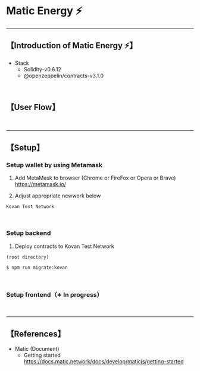 # Matic Energy ⚡️

***
## 【Introduction of Matic Energy ⚡️】
- Stack
  - Solidity-v0.6.12
  - @openzeppelin/contracts-v3.1.0 


&nbsp;

## 【User Flow】


&nbsp;

***

## 【Setup】
### Setup wallet by using Metamask
1. Add MetaMask to browser (Chrome or FireFox or Opera or Brave)    
https://metamask.io/  


2. Adjust appropriate newwork below 
```
Kovan Test Network
```

&nbsp;


### Setup backend
1. Deploy contracts to Kovan Test Network
```
(root directory)

$ npm run migrate:kovan
```

&nbsp;


### Setup frontend（※ In progress）


&nbsp;


***

## 【References】
- Matic (Document)
  - Getting started  
    https://docs.matic.network/docs/develop/maticjs/getting-started
